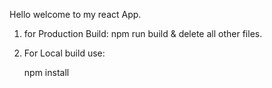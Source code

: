 Hello welcome to my react App.

1. for Production Build:
    npm run build & delete all other files.

2. For Local build use:

     npm install
